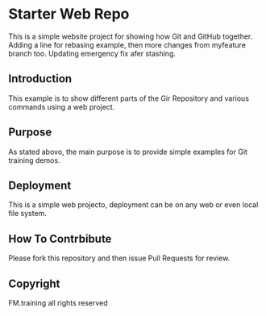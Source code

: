 # Starter Web Repo

This is a simple website project for showing how Git and GitHub together.
Adding a line for rebasing example, then more changes from myfeature branch too.
Updating emergency fix afer stashing.
## Introduction

This example is to show different parts of the Gir Repository and various commands using a web project.

## Purpose

As stated abovo, the main purpose is to provide simple examples for Git training demos.

## Deployment

This is a simple web projecto, deployment can be on any web or even local file system.

## How To Contrbibute

Please fork this repository and then issue Pull Requests for review.

## Copyright
FM.training all rights reserved
